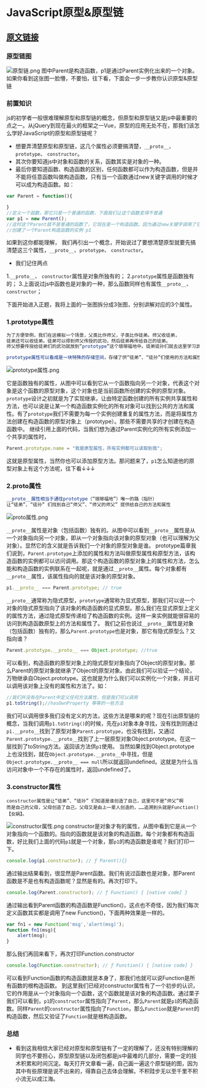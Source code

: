 # JavaScript原型&原型链

## [原文链接](https://segmentfault.com/a/1190000021232132)

### 原型链图

![原型链.png](https://segmentfault.com/img/remote/1460000021232137)
图中Parent是构造函数，p1是通过Parent实例化出来的一个对象。
如果你看到这张图一脸懵，不要怕，往下看，下面会一步一步教你认识原型&原型链

### 前置知识

js的初学者一般很难理解原型和原型链的概念，但原型和原型链又是js中最重要的点之一。从jQuery到现在最火的框架之一Vue，原型的应用无处不在，那我们该怎么学好JavaScript的原型和原型链呢？

- 想要弄清楚原型和原型链，这几个属性必须要搞清楚，`__proto__`、`prototype`、 `constructor`。
- 其次你要知道js中对象和函数的关系，函数其实是对象的一种。
- 最后你要知道函数、构造函数的区别，任何函数都可以作为构造函数，但是并不能将任意函数叫做构造函数，只有当一个函数通过new关键字调用的时候才可以成为构造函数。如：

```javascript
var Parent = function(){

}
//定义一个函数，那它只是一个普通的函数，下面我们让这个函数变得不普通
var p1 = new Parent();
//这时这个Parent就不是普通的函数了，它现在是一个构造函数。因为通过new关键字调用了它
//创建了一个Parent构造函数的实例 p1
```

如果到这你都能理解，
我们再引出一个概念，开始说过了要想清楚原型就要先搞清楚这三个属性，`__proto__`、`prototype`、 `constructor`。

- 我们记住两点

1.`__proto__`、 `constructor`属性是对象所独有的；
2.`prototype`属性是函数独有的；
3.上面说过js中函数也是对象的一种，那么函数同样也有属性`__proto__`、 `constructor`；

下面开始进入正题，我将上面的一张图拆分成3张图，分别讲解对应的3个属性。

### 1.prototype属性

```elm
为了方便举例，我们在这模拟一个场景，父类比作师父，子类比作徒弟。师父收徒弟，
徒弟还可以收徒弟。徒弟可以得到师父传授的武功，然后徒弟再传给自己的徒弟。
师父想要传授给徒弟们的武功就放到“prototype”这个琅琊福地中。徒弟徒孙们就去这里学习武功。

prototype属性可以看成是一块特殊的存储空间，存储了供“徒弟”、“徒孙”们使用的方法和属性。
```

![prototype属性.png](https://segmentfault.com/img/remote/1460000021232136)

它是函数独有的属性，从图中可以看到它从一个函数指向另一个对象，代表这个对象是这个函数的原型对象，这个对象也是当前函数所创建的实例的原型对象。
`prototype`设计之初就是为了实现继承，让由特定函数创建的所有实例共享属性和方法，也可以说是让某一个构造函数实例化的所有对象可以找到公共的方法和属性。有了`prototype`我们不需要为每一个实例创建重复的属性方法，而是将属性方法创建在构造函数的原型对象上（prototype）。那些不需要共享的才创建在构造函数中。
继续引用上面的代码，当我们想为通过Parent实例化的所有实例添加一个共享的属性时，

```javascript
Parent.prototype.name = "我是原型属性，所有实例都可以读取到我";
```

这就是原型属性，当然你也可以添加原型方法。那问题来了，`p1`怎么知道他的原型对象上有这个方法呢，往下看↓↓↓

### 2.proto属性

```elm
__proto__属性相当于通往prototype（“琅琊福地”）唯一的路（指针）
让“徒弟”、“徒孙” 们找到自己“师父”、“师父的师父” 提供给自己的方法和属性
```

![proto属性.png](https://segmentfault.com/img/remote/1460000021232139)

`__proto__`属性是对象（包括函数）独有的。从图中可以看到`__proto__`属性是从一个对象指向另一个对象，即从一个对象指向该对象的原型对象（也可以理解为父对象）。显然它的含义就是告诉我们一个对象的原型对象是谁。
prototype篇章我们说到，`Parent.prototype`上添加的属性和方法叫做原型属性和原型方法，该构造函数的实例都可以访问调用。那这个构造函数的原型对象上的属性和方法，怎么能和构造函数的实例联系在一起呢，就是通过`__proto__`属性。每个对象都有`__proto__`属性，该属性指向的就是该对象的原型对象。

```javascript
p1.__proto__ === Parent.prototype; // true
```

`__proto__`通常称为隐式原型，`prototype`通常称为显式原型，那我们可以说一个对象的隐式原型指向了该对象的构造函数的显式原型。那么我们在显式原型上定义的属性方法，通过隐式原型传递给了构造函数的实例。这样一来实例就能很容易的访问到构造函数原型上的方法和属性了。
我们之前也说过`__proto__`属性是对象（包括函数）独有的，那么`Parent.prototype`也是对象，那它有隐式原型么？又指向谁？

```javascript
Parent.prototype.__proto__ === Object.prototype; //true
```

可以看到，构造函数的原型对象上的隐式原型对象指向了Object的原型对象。那么Parent的原型对象就继承了Object的原型对象。由此我们可以验证一个结论，万物继承自Object.prototype。这也就是为什么我们可以实例化一个对象，并且可以调用该对象上没有的属性和方法了。如：

```javascript
//我们并没有在Parent中定义任何方法属性，但是我们可以调用
p1.toString();//hasOwnProperty 等等的一些方法
```

我们可以调用很多我们没有定义的方法，这些方法是哪来的呢？现在引出原型链的概念，当我们调用`p1.toString()`的时候，先在`p1`对象本身寻找，没有找到则通过`p1.__proto__`找到了原型对象`Parent.prototype`，也没有找到，又通过`Parent.prototype.__proto__`找到了上一层原型对象Object.prototype。在这一层找到了toString方法。返回该方法供`p1`使用。
当然如果找到Object.prototype上也没找到，就在`Object.prototype.__proto__`中寻找，但是`Object.prototype.__proto__ === null`所以就返回undefined。这就是为什么当访问对象中一个不存在的属性时，返回undefined了。

### 3.constructor属性

```delphi
constructor属性是让“徒弟”、“徒孙” 们知道是谁创造了自己，这里可不是“师父”啊
而是自己的父母，父母创造了自己，父母又是由上一辈人创造的，……追溯到头就是Function() 【女娲】。
```

![constructor属性.png](https://segmentfault.com/img/remote/1460000021232138)
constructor是对象才有的属性，从图中看到它是从一个对象指向一个函数的。指向的函数就是该对象的构造函数。每个对象都有构造函数，好比我们上面的代码`p1`就是一个对象，那`p1`的构造函数是谁呢？我们打印一下。

```javascript
console.log(p1.constructor); // ƒ Parent(){}
```

通过输出结果看到，很显然是Parent函数。我们有说过函数也是对象，那Parent函数是不是也有构造函数呢？显然是有的。再次打印下。

```javascript
console.log(Parent.constructor); // ƒ Function() { [native code] }
```

通过输出看到Parent函数的构造函数是Function()，这点也不奇怪，因为我们每次定义函数其实都是调用了new Function()，下面两种效果是一样的。

```javascript
var fn1 = new Function('msg','alert(msg)');
function fn1(msg){
    alert(msg);
}
```

那么我们再回来看下，再次打印Function.constructor

```javascript
console.log(Function.constructor); // ƒ Function() { [native code] }
```

可以看到Function函数的构造函数就是本身了，那我们也就可以说Function是所有函数的根构造函数。
到这里我们已经对constructor属性有了一个初步的认识，它的作用是从一个对象指向一个函数，这个函数就是该对象的构造函数。通过栗子我们可以看到，`p1`的`constructor`属性指向了`Parent`，那么`Parent`就是`p1`的构造函数。同样`Parent`的`constructor`属性指向了`Function`，那么`Function`就是`Parent`的构造函数，然后又验证了`Function`就是根构造函数。

### 总结

- 看到这我相信大家已经对原型和原型链有了一定的理解了，还没有特别理解的同学也不要担心，原型原型链以及闭包都是js中最难的几部分，需要一定的技术积累和时间沉淀。每天打开文章看一遍，自己画一遍这个原型链的图，因为其中有些原理是说不出来的，得靠自己去体会理解。不积跬步无以至千里不积小流无以成江海。